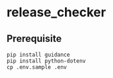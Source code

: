 # release_checker

## Prerequisite
```
pip install guidance
pip install python-dotenv
cp .env.sample .env
```
